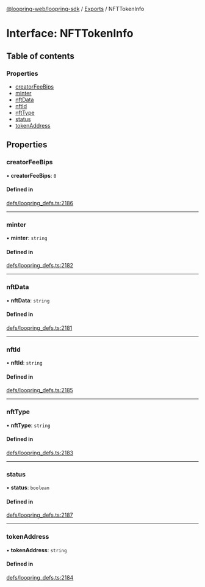 [@loopring-web/loopring-sdk](../README.md) / [Exports](../modules.md) / NFTTokenInfo

# Interface: NFTTokenInfo

## Table of contents

### Properties

- [creatorFeeBips](NFTTokenInfo.md#creatorfeebips)
- [minter](NFTTokenInfo.md#minter)
- [nftData](NFTTokenInfo.md#nftdata)
- [nftId](NFTTokenInfo.md#nftid)
- [nftType](NFTTokenInfo.md#nfttype)
- [status](NFTTokenInfo.md#status)
- [tokenAddress](NFTTokenInfo.md#tokenaddress)

## Properties

### creatorFeeBips

• **creatorFeeBips**: ``0``

#### Defined in

[defs/loopring_defs.ts:2186](https://github.com/Loopring/loopring_sdk/blob/02976c9/src/defs/loopring_defs.ts#L2186)

___

### minter

• **minter**: `string`

#### Defined in

[defs/loopring_defs.ts:2182](https://github.com/Loopring/loopring_sdk/blob/02976c9/src/defs/loopring_defs.ts#L2182)

___

### nftData

• **nftData**: `string`

#### Defined in

[defs/loopring_defs.ts:2181](https://github.com/Loopring/loopring_sdk/blob/02976c9/src/defs/loopring_defs.ts#L2181)

___

### nftId

• **nftId**: `string`

#### Defined in

[defs/loopring_defs.ts:2185](https://github.com/Loopring/loopring_sdk/blob/02976c9/src/defs/loopring_defs.ts#L2185)

___

### nftType

• **nftType**: `string`

#### Defined in

[defs/loopring_defs.ts:2183](https://github.com/Loopring/loopring_sdk/blob/02976c9/src/defs/loopring_defs.ts#L2183)

___

### status

• **status**: `boolean`

#### Defined in

[defs/loopring_defs.ts:2187](https://github.com/Loopring/loopring_sdk/blob/02976c9/src/defs/loopring_defs.ts#L2187)

___

### tokenAddress

• **tokenAddress**: `string`

#### Defined in

[defs/loopring_defs.ts:2184](https://github.com/Loopring/loopring_sdk/blob/02976c9/src/defs/loopring_defs.ts#L2184)
